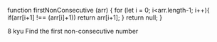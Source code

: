 function firstNonConsecutive (arr) {
 for (let i = 0; i<arr.length-1; i++){
  if(arr[i+1] !== (arr[i]+1))
  return  arr[i+1];
 }
return null;
}

8 kyu
Find the first non-consecutive number
